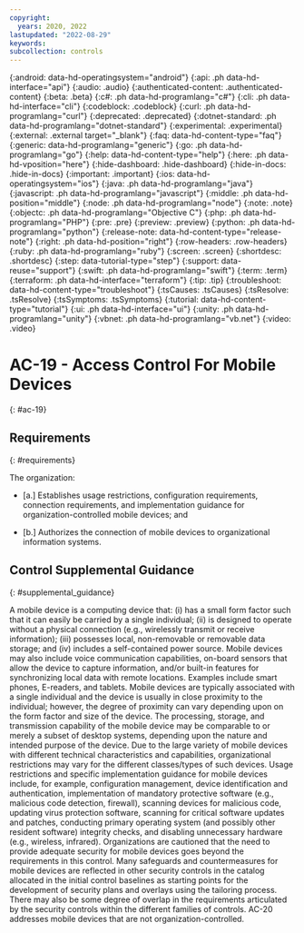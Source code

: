 ```yaml
---
copyright:
  years: 2020, 2022
lastupdated: "2022-08-29"
keywords: 
subcollection: controls
---
```



{:android: data-hd-operatingsystem="android"}
{:api: .ph data-hd-interface="api"}
{:audio: .audio}
{:authenticated-content: .authenticated-content}
{:beta: .beta}
{:c#: .ph data-hd-programlang="c#"}
{:cli: .ph data-hd-interface="cli"}
{:codeblock: .codeblock}
{:curl: .ph data-hd-programlang="curl"}
{:deprecated: .deprecated}
{:dotnet-standard: .ph data-hd-programlang="dotnet-standard"}
{:experimental: .experimental}
{:external: .external target="_blank"}
{:faq: data-hd-content-type="faq"}
{:generic: data-hd-programlang="generic"}
{:go: .ph data-hd-programlang="go"}
{:help: data-hd-content-type="help"}
{:here: .ph data-hd-vposition="here"}
{:hide-dashboard: .hide-dashboard}
{:hide-in-docs: .hide-in-docs}
{:important: .important}
{:ios: data-hd-operatingsystem="ios"}
{:java: .ph data-hd-programlang="java"}
{:javascript: .ph data-hd-programlang="javascript"}
{:middle: .ph data-hd-position="middle"}
{:node: .ph data-hd-programlang="node"}
{:note: .note}
{:objectc: .ph data-hd-programlang="Objective C"}
{:php: .ph data-hd-programlang="PHP"}
{:pre: .pre}
{:preview: .preview}
{:python: .ph data-hd-programlang="python"}
{:release-note: data-hd-content-type="release-note"}
{:right: .ph data-hd-position="right"}
{:row-headers: .row-headers}
{:ruby: .ph data-hd-programlang="ruby"}
{:screen: .screen}
{:shortdesc: .shortdesc}
{:step: data-tutorial-type="step"}
{:support: data-reuse="support"}
{:swift: .ph data-hd-programlang="swift"}
{:term: .term}
{:terraform: .ph data-hd-interface="terraform"}
{:tip: .tip}
{:troubleshoot: data-hd-content-type="troubleshoot"}
{:tsCauses: .tsCauses}
{:tsResolve: .tsResolve}
{:tsSymptoms: .tsSymptoms}
{:tutorial: data-hd-content-type="tutorial"}
{:ui: .ph data-hd-interface="ui"}
{:unity: .ph data-hd-programlang="unity"}
{:vbnet: .ph data-hd-programlang="vb.net"}
{:video: .video}


# AC-19 - Access Control For Mobile Devices
{: #ac-19}

## Requirements
{: #requirements}

The organization:

- \[a.\] Establishes usage restrictions, configuration requirements, connection requirements, and implementation guidance for organization-controlled mobile devices; and

- \[b.\] Authorizes the connection of mobile devices to organizational information systems.

## Control Supplemental Guidance
{: #supplemental_guidance}

A mobile device is a computing device that: (i) has a small form factor such that it can easily be carried by a single individual; (ii) is designed to operate without a physical connection (e.g., wirelessly transmit or receive information); (iii) possesses local, non-removable or removable data storage; and (iv) includes a self-contained power source. Mobile devices may also include voice communication capabilities, on-board sensors that allow the device to capture information, and/or built-in features for synchronizing local data with remote locations. Examples include smart phones, E-readers, and tablets. Mobile devices are typically associated with a single individual and the device is usually in close proximity to the individual; however, the degree of proximity can vary depending upon on the form factor and size of the device. The processing, storage, and transmission capability of the mobile device may be comparable to or merely a subset of desktop systems, depending upon the nature and intended purpose of the device. Due to the large variety of mobile devices with different technical characteristics and capabilities, organizational restrictions may vary for the different classes/types of such devices. Usage restrictions and specific implementation guidance for mobile devices include, for example, configuration management, device identification and authentication, implementation of mandatory protective software (e.g., malicious code detection, firewall), scanning devices for malicious code, updating virus protection software, scanning for critical software updates and patches, conducting primary operating system (and possibly other resident software) integrity checks, and disabling unnecessary hardware (e.g., wireless, infrared). Organizations are cautioned that the need to provide adequate security for mobile devices goes beyond the requirements in this control. Many safeguards and countermeasures for mobile devices are reflected in other security controls in the catalog allocated in the initial control baselines as starting points for the development of security plans and overlays using the tailoring process. There may also be some degree of overlap in the requirements articulated by the security controls within the different families of controls. AC-20 addresses mobile devices that are not organization-controlled.
